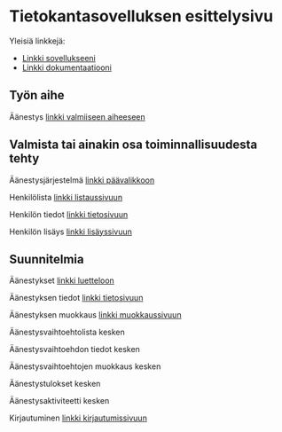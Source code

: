 # Tietokantasovelluksen esittelysivu

Yleisiä linkkejä:

* [Linkki sovellukseeni](https://rikukali.users.cs.helsinki.fi/leiska)
* [Linkki dokumentaatiooni](https://github.com/rrrkkk/Tsoha-Bootstrap/blob/master/doc/dokumentaatio.pdf)

## Työn aihe

Äänestys [linkki valmiiseen aiheeseen](http://advancedkittenry.github.io/suunnittelu_ja_tyoymparisto/aiheet/Aanestys.html)

## Valmista tai ainakin osa toiminnallisuudesta tehty

Äänestysjärjestelmä [linkki päävalikkoon](https://rikukali.users.cs.helsinki.fi/leiska/)

Henkilölista [linkki listaussivuun](https://rikukali.users.cs.helsinki.fi/leiska/person)

Henkilön tiedot [linkki tietosivuun](https://rikukali.users.cs.helsinki.fi/leiska/person/1)

Henkilön lisäys [linkki lisäyssivuun](https://rikukali.users.cs.helsinki.fi/leiska/person/add)

## Suunnitelmia

Äänestykset [linkki luetteloon](https://rikukali.users.cs.helsinki.fi/leiska/vote)

Äänestyksen tiedot [linkki tietosivuun](https://rikukali.users.cs.helsinki.fi/leiska/vote/1)

Äänestyksen muokkaus [linkki muokkaussivuun](https://rikukali.users.cs.helsinki.fi/leiska/vote/edit/1)

Äänestysvaihtoehtolista kesken

Äänestysvaihtoehdon tiedot kesken

Äänestysvaihtoehtojen muokkaus kesken

Äänestystulokset kesken

Äänestysaktiviteetti kesken

Kirjautuminen [linkki kirjautumissivuun](https://rikukali.users.cs.helsinki.fi/leiska/login)

